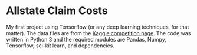 # Allstate Claim Costs
My first project using Tensorflow (or any deep learning techniques, for that matter). The data files are from the
[Kaggle competition page](https://www.kaggle.com/c/allstate-claims-severity/data). The code was written in Python 3
and the required modules are Pandas, Numpy, Tensorflow, sci-kit learn, and dependencies.
